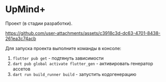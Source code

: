# UpMind+

Проект (в стадии разработки).


https://github.com/user-attachments/assets/c3918c3d-dc63-4701-8438-261ea3c74acb


Для запуска проекта выполните команды в консоле:
1. `flutter pub get` - подтянуть зависимости
2. `dart pub global activate flutter_gen` - активировать генератор ассетов
3. `dart run build_runner build` - запустить кодогенерацию
